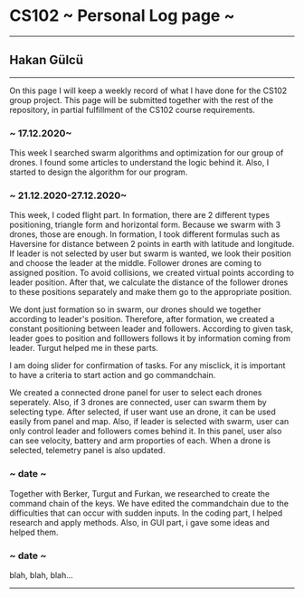 # CS102 ~ Personal Log page ~
****
## Hakan Gülcü
****

On this page I will keep a weekly record of what I have done for the CS102 group project. This page will be submitted together with the rest of the repository, in partial fulfillment of the CS102 course requirements.

### ~ 17.12.2020~
This week I searched swarm algorithms and optimization for our group of drones. I found some articles to understand the logic behind it. 
Also, I started to design the algorithm for our program.

### ~ 21.12.2020-27.12.2020~
This week, I coded flight part. In formation, there are 2 different types positioning, triangle form and horizontal form. Because we swarm with 3 drones, those are enough. In formation, I took different formulas such as Haversine for distance between 2 points in earth with latitude and longitude. If leader is not selected by user but swarm is wanted, we look their position and choose the leader at the middle. Follower drones are coming to assigned position. To avoid collisions, we created virtual points according to leader position. After that, we calculate the distance of the follower drones to these positions separately and make them go to the appropriate position. 

We dont just formation so in swarm, our drones should we together according to leader's position. Therefore, after formation, we created a constant positioning between leader and followers. According to given task, leader goes to position and folllowers follows it by information coming from leader. Turgut helped me in these parts. 

I am doing slider for confirmation of tasks. For any misclick, it is important to have a criteria to start action and go commandchain. 

We created a connected drone panel for user to select each drones seperately. Also, if 3 drones are connected, user can swarm them by selecting type. After selected, if user want use an drone, it can be used easily from panel and map. Also, if leader is selected with swarm, user can only control leader and followers comes behind it. In this panel, user also can see velocity, battery and arm proporties of each. When a drone is selected, telemetry panel is also updated.


### ~ date ~
Together with Berker, Turgut and Furkan, we researched to create the command chain of the keys. We have edited the commandchain due to the difficulties that can occur with sudden inputs. In the coding part, I helped research and apply methods. Also, in GUI part, i gave some ideas and helped them.

### ~ date ~
blah, blah, blah...

****
